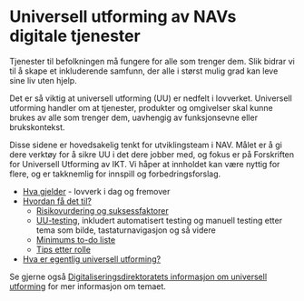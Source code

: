# Universell utforming av NAVs digitale tjenester

<p class="typo-ingress">Tjenester til befolkningen må fungere for alle som trenger dem. Slik bidrar vi til å skape et inkluderende samfunn, der alle i størst mulig grad kan leve sine liv uten hjelp. 
  
Det er så viktig at universell utforming (UU) er nedfelt i lovverket. Universell utforming handler om at tjenester, produkter og omgivelser skal kunne brukes av alle som trenger dem, uavhengig av funksjonsevne eller brukskontekst.</p>

Disse sidene er hovedsakelig tenkt for utviklingsteam i NAV. Målet er å gi dere verktøy for å sikre UU i det dere jobber med, og fokus er på Forskriften for Universell Utforming av IKT. Vi håper at innholdet kan være nyttig for flere, og er takknemlig for innspill og forbedringsforslag.

* [Hva gjelder](/hva-gjelder/) - lovverk i dag og fremover
* [Hvordan få det til?](/hvordan-faa-det-til/)
   - [Risikovurdering og suksessfaktorer](https://github.com/navikt/universell-utforming/tree/master/hvordan-faa-det-til#risikovurdering-og-suksessfaktorer)
   - [UU-testing](/hvordan-faa-det-til/UU-testing/), inkludert automatisert testing og manuell testing etter tema som bilde, tastaturnavigasjon og så videre
   - [Minimums to-do liste](https://github.com/navikt/universell-utforming/blob/master/hvordan-faa-det-til/README.md#hva-m%C3%A5-vi-gj%C3%B8re-for-%C3%A5-v%C3%A6re-i-tr%C3%A5d-med-minimumskrav)
   - [Tips etter rolle](https://github.com/navikt/universell-utforming/blob/master/hvordan-faa-det-til/README.md#tips-etter-rolle-i-team)
* [Hva er egentlig universell utforming?](/hva-er-uu/)

<alertstripe type="advarsel">Se gjerne også [Digitaliseringsdirektoratets informasjon om universell utforming](https://uu.difi.no/kva-er-universell-utforming) for mer informasjon om temaet.</alertstripe>
